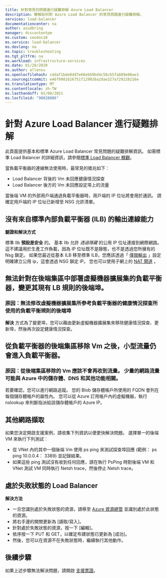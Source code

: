```yaml
---
title: 針對常見的問題進行疑難排解 Azure Load Balancer
description: 瞭解如何對 Azure Load Balancer 的常見問題進行疑難排解。
services: load-balancer
documentationcenter: na
author: asudbring
manager: dcscontentpm
ms.custom: seodoc18
ms.service: load-balancer
ms.devlang: na
ms.topic: troubleshooting
ms.tgt_pltfrm: na
ms.workload: infrastructure-services
ms.date: 01/28/2020
ms.author: allensu
ms.openlocfilehash: cddaf1bde84d7e60eb59bd4c58c65fa889e06ae3
ms.sourcegitcommit: e46f9981626751f129926a2dae327a729228216e
ms.translationtype: MT
ms.contentlocale: zh-TW
ms.lasthandoff: 01/08/2021
ms.locfileid: "98028806"
---
```

# <a name="troubleshoot-azure-load-balancer"></a>針對 Azure Load Balancer 進行疑難排解

此頁面提供基本和標準 Azure Load Balancer 常見問題的疑難排解資訊。 如需標準 Load Balancer 的詳細資訊，請參閱[標準 Load Balancer 概觀](load-balancer-standard-diagnostics.md)。

當負載平衡器的連線無法使用時，最常見的徵兆如下︰

- Load Balancer 背後的 Vm 未回應健康情況探查 
- Load Balancer 後方的 Vm 未回應設定埠上的流量

當後端 VM 的外部用戶端通過負載平衡器時，用戶端的 IP 位址將會用於通訊。 請確定用戶端的 IP 位址已新增至 NSG 允許清單。

## <a name="no-outbound-connectivity-from-standard-internal-load-balancers-ilb"></a>沒有來自標準內部負載平衡器 (ILB) 的輸出連線能力

**驗證和解決方式**

標準 Ilb **預設是安全** 的。 基本 Ilb 允許 *透過隱藏* 的公用 IP 位址連接到網際網路。 這不建議用於生產工作負載，因為 IP 位址既不是靜態，也不是透過您所擁有的 Nsg 鎖定。 如果您最近從基本 ILB 移至標準 ILB，您應該透過「 [僅限輸出](egress-only.md) 」設定明確建立公用 ip，這會透過 NSG 鎖定 IP。 您也可以使用子網上的 [NAT 閘道](../virtual-network/nat-overview.md) 。

## <a name="cant-change-backend-port-for-existing-lb-rule-of-a-load-balancer-that-has-virtual-machine-scale-set-deployed-in-the-backend-pool"></a>無法針對在後端集區中部署虛擬機器擴展集的負載平衡器，變更其現有 LB 規則的後端埠。

### <a name="cause-the-backend-port-cannot-be-modified-for-a-load-balancing-rule-thats-used-by-a-health-probe-for-load-balancer-referenced-by-virtual-machine-scale-set"></a>原因：無法修改虛擬機器擴展集所參考負載平衡器的健康情況探查所使用的負載平衡規則的後端埠

**解決** 方式為了變更埠，您可以藉由更新虛擬機器擴展集來移除健康情況探查、更新埠，然後再次設定健康情況探查。

## <a name="small-traffic-is-still-going-through-load-balancer-after-removing-vms-from-backend-pool-of-the-load-balancer"></a>從負載平衡器的後端集區移除 Vm 之後，小型流量仍會進入負載平衡器。

### <a name="cause-vms-removed-from-backend-pool-should-no-longer-receive-traffic-the-small-amount-of-network-traffic-could-be-related-to-storage-dns-and-other-functions-within-azure"></a>原因：從後端集區移除的 Vm 應該不會再收到流量。 少量的網路流量可能與 Azure 中的儲存體、DNS 和其他功能相關。

若要確認，您可以進行網路追蹤。 您的 Blob 儲存體帳戶所使用的 FQDN 會列在每個儲存體帳戶的屬性內。  您可以從 Azure 訂用帳戶內的虛擬機器，執行 nslookup 來判斷指派給該儲存體帳戶的 Azure IP。

## <a name="additional-network-captures"></a>其他網路擷取

如果您決定開啟支援案例，請收集下列資訊以便更快解決問題。 選擇單一的後端 VM 來執行下列測試︰

- 從 VNet 內的其中一個後端 Vm 使用 ps ping 來測試探查埠回應 (範例： ps ping 10.0.0.4： 3389) 並記錄結果。 
- 如果這些 ping 測試沒有收到任何回應，請在執行 PsPing 時對後端 VM 和 VNet 測試 VM 同時執行 Netsh trace，然後停止 Netsh trace。

## <a name="load-balancer-in-failed-state"></a>處於失敗狀態的 Load Balancer

**解決方法**

- 一旦您識別處於失敗狀態的資源，請移至 [Azure 資源總管](https://resources.azure.com/) 並識別處於此狀態的資源。
- 將右手邊的開關更新為 [讀取/寫入]。
- 針對處於失敗狀態的資源，按一下 [編輯]。
- 依序按一下 PUT 和 GET，以確定布建狀態已更新為 [成功]。
- 然後，您可以在資源不在失敗狀態時，繼續執行其他動作。

## <a name="next-steps"></a>後續步驟

如果上述步驟無法解決問題，請開啟 [支援票證](https://azure.microsoft.com/support/options/)。
